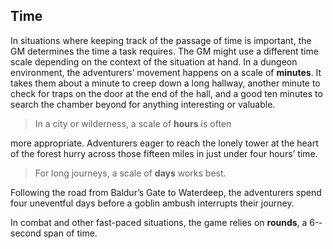 Time
----

In situations where keeping track of the passage of time is important,
the GM determines the time a task requires. The GM might use a different
time scale depending on the context of the situation at hand. In a
dungeon environment, the adventurers’ movement happens on a scale of
**minutes**. It takes them about a minute to creep down a long hallway,
another minute to check for traps on the door at the end of the hall,
and a good ten minutes to search the chamber beyond for anything
interesting or valuable.

> In a city or wilderness, a scale of **hours** is often

more appropriate. Adventurers eager to reach the lonely tower at the
heart of the forest hurry across those fifteen miles in just under four
hours’ time.

> For long journeys, a scale of **days** works best.

Following the road from Baldur’s Gate to Waterdeep, the adventurers
spend four uneventful days before a goblin ambush interrupts their
journey.

In combat and other fast-­paced situations, the game relies on
**rounds**, a 6-­second span of time.
